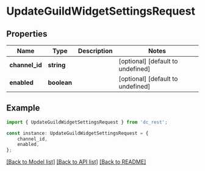 # UpdateGuildWidgetSettingsRequest


## Properties

Name | Type | Description | Notes
------------ | ------------- | ------------- | -------------
**channel_id** | **string** |  | [optional] [default to undefined]
**enabled** | **boolean** |  | [optional] [default to undefined]

## Example

```typescript
import { UpdateGuildWidgetSettingsRequest } from 'dc_rest';

const instance: UpdateGuildWidgetSettingsRequest = {
    channel_id,
    enabled,
};
```

[[Back to Model list]](../README.md#documentation-for-models) [[Back to API list]](../README.md#documentation-for-api-endpoints) [[Back to README]](../README.md)
